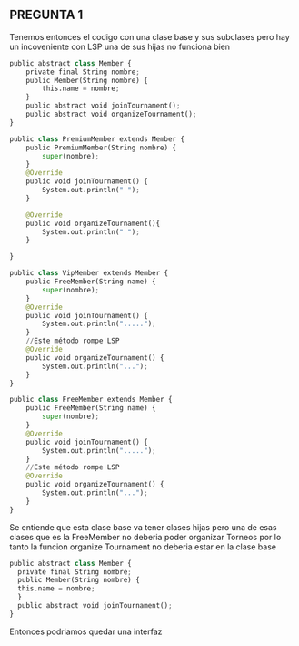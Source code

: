 ## PREGUNTA 1
Tenemos entonces el codigo con una clase base y sus subclases pero hay un incoveniente con LSP una de sus hijas no funciona bien
``` python
public abstract class Member {
    private final String nombre;
    public Member(String nombre) {
        this.name = nombre;
    }
    public abstract void joinTournament();
    public abstract void organizeTournament();
}

public class PremiumMember extends Member {
    public PremiumMember(String nombre) {
        super(nombre);
    }
    @Override
    public void joinTournament() {
        System.out.println(" ");
    }

    @Override
    public void organizeTournament(){
        System.out.println(" ");
    }

}

public class VipMember extends Member {
    public FreeMember(String name) {
        super(nombre);
    }
    @Override
    public void joinTournament() {
        System.out.println(".....");
    }
    //Este método rompe LSP
    @Override
    public void organizeTournament() {
        System.out.println("...");
    }
}

public class FreeMember extends Member {
    public FreeMember(String name) {
        super(nombre);
    }
    @Override
    public void joinTournament() {
        System.out.println(".....");
    }
    //Este método rompe LSP
    @Override
    public void organizeTournament() {
        System.out.println("...");
    }
}
```
Se entiende que esta clase base va tener clases hijas pero una de esas clases que es la FreeMember no deberia
poder organizar Torneos por lo tanto la funcion organize Tournament no deberia estar en la clase base

```python
public abstract class Member {
  private final String nombre;
  public Member(String nombre) {
  this.name = nombre;
  }
  public abstract void joinTournament();  
}
```
Entonces podriamos quedar una interfaz
